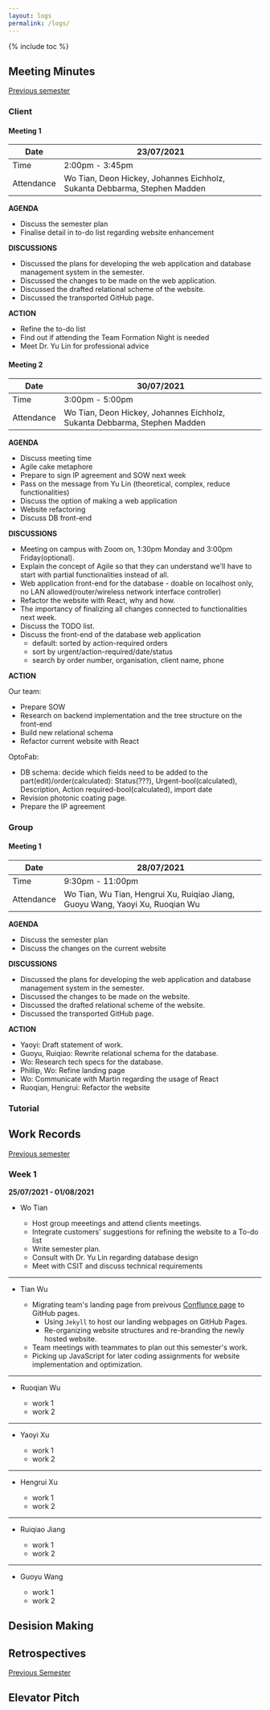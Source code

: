 ```yaml
---
layout: logs
permalink: /logs/
---
```


{% include toc %}

## Meeting Minutes

[Previous semester](/meetings/)

### Client

#### Meeting 1

| Date       | 23/07/2021                                                                    |
| ---------- | ----------------------------------------------------------------------------- |
| Time       | 2:00pm - 3:45pm                                                              |
| Attendance | Wo Tian, Deon Hickey, Johannes Eichholz, Sukanta Debbarma, Stephen Madden     |

**AGENDA**

- Discuss the semester plan
- Finalise detail in to-do list regarding website enhancement

**DISCUSSIONS**

- Discussed the plans for developing the web application and database management system in the semester.
- Discussed the changes to be made on the web application.
- Discussed the drafted relational scheme of the website.
- Discussed the transported GitHub page.

**ACTION**

- Refine the to-do list
- Find out if attending the Team Formation Night is needed
- Meet Dr. Yu Lin for professional advice

#### Meeting 2

| Date       | 30/07/2021                                                                    |
| ---------- | ----------------------------------------------------------------------------- |
| Time       | 3:00pm - 5:00pm                                                              |
| Attendance | Wo Tian, Deon Hickey, Johannes Eichholz, Sukanta Debbarma, Stephen Madden     |

**AGENDA**

- Discuss meeting time
- Agile cake metaphore
- Prepare to sign IP agreement and SOW next week
- Pass on the message from Yu Lin (theoretical, complex, reduce functionalities)
- Discuss the option of making a web application
- Website refactoring
- Discuss DB front-end

**DISCUSSIONS**

- Meeting on campus with Zoom on, 1:30pm Monday and 3:00pm Friday(optional).
- Explain the concept of Agile so that they can understand we'll have to start with partial functionalities instead of all.
- Web application front-end for the database - doable on localhost only, no LAN allowed(router/wireless network interface controller)
- Refactor the website with React, why and how.
- The importancy of finalizing all changes connected to functionalities next week.
- Discuss the TODO list.
- Discuss the front-end of the database web application
	- default: sorted by action-required orders
	- sort by urgent/action-required/date/status
	- search by order number, organisation, client name, phone


**ACTION**

Our team:
- Prepare SOW 
- Research on backend implementation and the tree structure on the front-end
- Build new relational schema
- Refactor current website with React

OptoFab:
- DB schema: decide which fields need to be added to the part(edit)/order(calculated): Status(???), Urgent-bool(calculated), Description, Action required-bool(calculated), import date
- Revision photonic coating page.
- Prepare the IP agreement



### Group

#### Meeting 1

| Date       | 28/07/2021                                                                    |
| ---------- | ----------------------------------------------------------------------------- |
| Time       | 9:30pm - 11:00pm                                                              |
| Attendance | Wo Tian, Wu Tian, Hengrui Xu, Ruiqiao Jiang, Guoyu Wang, Yaoyi Xu, Ruoqian Wu |

**AGENDA**

- Discuss the semester plan
- Discuss the changes on the current website

**DISCUSSIONS**

- Discussed the plans for developing the web application and database management system in the semester.
- Discussed the changes to be made on the website.
- Discussed the drafted relational scheme of the website.
- Discussed the transported GitHub page.

**ACTION**

- Yaoyi: Draft statement of work.
- Guoyu, Ruiqiao: Rewrite relational schema for the database.
- Wo: Research tech specs for the database.
- Phillip, Wo: Refine landing page
- Wo: Communicate with Martin regarding the usage of React
- Ruoqian, Hengrui: Refactor the website

### Tutorial

## Work Records

[Previous semester](/meetings)

### Week 1

**25/07/2021 - 01/08/2021**

- Wo Tian

  - Host group meeetings and attend clients meetings.
  - Integrate customers' suggestions for refining the website to a To-do list
  - Write semester plan.
  - Consult with Dr. Yu Lin regarding database design
  - Meet with CSIT and discuss technical requirements

<hr class="hr-dotted">

- Tian Wu

  - Migrating team's landing page from preivous [Conflunce page](https://techlauncher.atlassian.net/wiki/spaces/TECHLAUNCH/overview) to GitHub pages.
    - Using `Jekyll` to host our landing webpages on GitHub Pages.
    - Re-organizing website structures and re-branding the newly hosted website.
  - Team meetings with teammates to plan out this semester's work.
  - Picking up JavaScript for later coding assignments for website implementation and optimization.

<hr class="hr-dotted">

- Ruoqian Wu

  - work 1
  - work 2

<hr class="hr-dotted">

- Yaoyi Xu

  - work 1
  - work 2

<hr class="hr-dotted">

- Hengrui Xu

  - work 1
  - work 2

<hr class="hr-dotted">

- Ruiqiao Jiang

  - work 1
  - work 2

<hr class="hr-dotted">

- Guoyu Wang

  - work 1
  - work 2

## Desision Making

## Retrospectives

[Previous Semester](/retrospectives)

## Elevator Pitch
